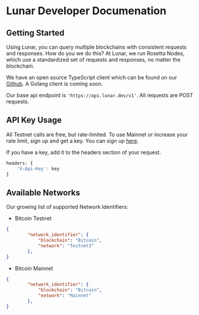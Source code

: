 # Lunar Developer Documenation

## Getting Started

Using Lunar, you can query multiple blockchains with consistent requests and responses. How do you we do this?
At Lunar, we run Rosetta Nodes, which use a standardized set of requests and responses, no matter the blockchain.

We have an open source TypeScript client which can be found on our [Github](https://github.com/lunarhq/lunar-clients-ts).
A Golang client is coming soon.

Our base api endpoint is `'https://api.lunar.dev/v1'`. All requests are POST requests.

## API Key Usage

All Testnet calls are free, but rate-limited. To use Mainnet or increase your rate limit, sign up
and get a key. You can sign up [here](https://lunar.dev/login).

If you have a key, add it to the headers section of your request. 
```js
headers: {
    'X-Api-Key': key
}
```

## Available Networks

Our growing list of supported Network Identifiers:

- Bitcoin Testnet
```json
{
        "network_identifier": {
            "blockchain": "Bitcoin",
            "network": "Testnet3"
        },
}
```

- Bitcoin Mainnet
```json
{
        "network_identifier": {
            "blockchain": "Bitcoin",
            "network": "Mainnet"
        },
}
```
